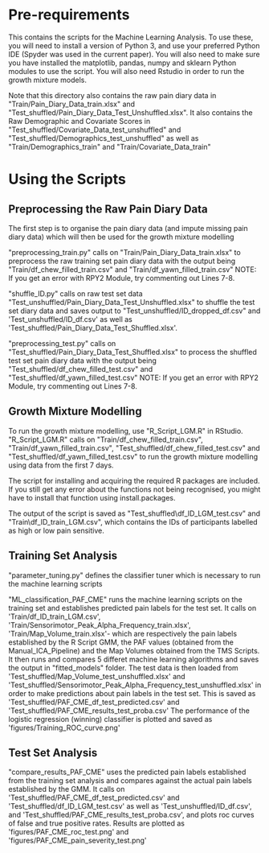 # Pre-requirements 
This contains the scripts for the Machine Learning Analysis. To use these, you will need to install a version of Python 3, and use your preferred Python IDE (Spyder was used in the current paper). You will also need to make sure you have installed the matplotlib, pandas, numpy and sklearn Python modules to use the script. You will also need Rstudio in order to run the growth mixture models. 

Note that this directory also contains the raw pain diary data in "Train/Pain_Diary_Data_train.xlsx" and "Test_shuffled/Pain_Diary_Data_Test_Unshuffled.xlsx". It also contains the Raw Demographic and Covariate Scores in "Test_shuffled/Covariate_Data_test_unshuffled" and "Test_shuffled/Demographics_test_unshuffled" as well as "Train/Demographics_train" and "Train/Covariate_Data_train"

# Using the Scripts

## Preprocessing the Raw Pain Diary Data
The first step is to organise the pain diary data (and impute missing pain diary data) which will then be used for the growth mixture modelling 

"preprocessing_train.py" calls on "Train/Pain_Diary_Data_train.xlsx" to preprocess the raw training set pain diary data with the output being "Train/df_chew_filled_train.csv" and "Train/df_yawn_filled_train.csv" 
NOTE: If you get an error with RPY2 Module, try commenting out Lines 7-8. 

"shuffle_ID.py" calls on raw test set data "Test_unshuffled/Pain_Diary_Data_Test_Unshuffled.xlsx" to shuffle the test set diary data and saves output to "Test_unshuffled/ID_dropped_df.csv" and 'Test_unshuffled/ID_df.csv' as well as 'Test_shuffled/Pain_Diary_Data_Test_Shuffled.xlsx'. 

"preprocessing_test.py" calls on "Test_shuffled/Pain_Diary_Data_Test_Shuffled.xlsx" to process the shuffled test set pain diary data with the output being "Test_shuffled/df_chew_filled_test.csv" and  "Test_shuffled/df_yawn_filled_test.csv"
NOTE: If you get an error with RPY2 Module, try commenting out Lines 7-8. 

## Growth Mixture Modelling
To run the growth mixture modelling, use "R_Script_LGM.R" in RStudio. "R_Script_LGM.R" calls on "Train/df_chew_filled_train.csv", "Train/df_yawn_filled_train.csv", "Test_shuffled/df_chew_filled_test.csv" and "Test_shuffled/df_yawn_filled_test.csv" to run
the growth mixture modelling using data from the first 7 days. 

The script for installing and acquiring the required R packages are included. If you still get any error about the functions not being recognised, you might have to install that function using install.packages. 

The output of the script is saved as "Test_shuffled\\df_ID_LGM_test.csv" and "Train\\df_ID_train_LGM.csv", which contains the IDs of participants labelled as high or low pain sensitive. 

## Training Set Analysis
"parameter_tuning.py" defines the classifier tuner which is necessary to run the machine learning scripts  

"ML_classification_PAF_CME" runs the machine learning scripts on the training set and establishes predicted pain labels for the test set.  It calls on 'Train/df_ID_train_LGM.csv', 'Train/Sensorimotor_Peak_Alpha_Frequency_train.xlsx', 'Train/Map_Volume_train.xlsx'- which are respectively the pain labels established by the R Script GMM, the PAF values (obtained from the Manual_ICA_Pipeline) and the Map Volumes obtained from the TMS Scripts. It then runs and compares 5 differet machine learning  algorithms and saves the output in "fitted_models" folder. The test data is then loaded   from 'Test_shuffled/Map_Volume_test_unshuffled.xlsx' and 'Test_shuffled/Sensorimotor_Peak_Alpha_Frequency_test_unshuffled.xlsx' in order to make predictions about pain labels in the test set. This is saved as 'Test_shuffled/PAF_CME_df_test_predicted.csv' and 'Test_shuffled/PAF_CME_results_test_proba.csv' The performance of the logistic regression (winning) classifier is plotted and saved as  'figures/Training_ROC_curve.png'

## Test Set Analysis 
"compare_results_PAF_CME" uses the predicted pain labels established from the training set analysis and compares against the actual pain labels established by the GMM. It calls on 'Test_shuffled/PAF_CME_df_test_predicted.csv' and 'Test_shuffled/df_ID_LGM_test.csv' as well as 'Test_unshuffled/ID_df.csv', and 'Test_shuffled/PAF_CME_results_test_proba.csv', and plots roc curves of false and true positive rates. Results are plotted as 'figures/PAF_CME_roc_test.png' and 'figures/PAF_CME_pain_severity_test.png'

